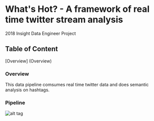 # What's Hot? - A framework of real time twitter stream analysis
2018 Insight Data Engineer Project

## Table of Content
[Overview] (Overview)

### Overview
This data pipeline comsumes real time twitter data and does semantic analysis on hashtags.

### Pipeline

![alt tag](insight-data-project/images/data_pipeline.png "twitter semantic analysis")
